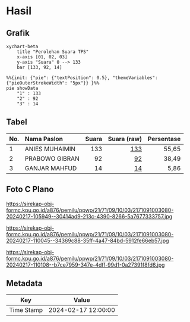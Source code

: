 # Hasil

## Grafik

```mermaid
xychart-beta
    title "Perolehan Suara TPS"
    x-axis [01, 02, 03]
    y-axis "Suara" 0 --> 133
    bar [133, 92, 14]
```

```mermaid
%%{init: {"pie": {"textPosition": 0.5}, "themeVariables": {"pieOuterStrokeWidth": "5px"}} }%%
pie showData
    "1" : 133
    "2" : 92
    "3" : 14
```

## Tabel

| No. | Nama Paslon    | Suara | Suara (raw) | Persentase |
|:--- |:-------------- | -----:| -----------:| ----------:|
| 1   | ANIES MUHAIMIN | 133   | [133][p-1]  | 55,65      |
| 2   | PRABOWO GIBRAN | 92    | [92][p-2]   | 38,49      |
| 3   | GANJAR MAHFUD  | 14    | [14][p-3]   | 5,86       |


[p-1]: https://github.com/gigit-pemilu/pemilu-2024-21-kepulauan-riau/blob/main/pilpres/hitung-suara/sub/21-kepulauan-riau/sub/71-kota-batam/sub/09-bengkong/sub/1003-sadai/sub/080-tps/sub/paslon-1.txt
[p-2]: https://github.com/gigit-pemilu/pemilu-2024-21-kepulauan-riau/blob/main/pilpres/hitung-suara/sub/21-kepulauan-riau/sub/71-kota-batam/sub/09-bengkong/sub/1003-sadai/sub/080-tps/sub/paslon-2.txt
[p-3]: https://github.com/gigit-pemilu/pemilu-2024-21-kepulauan-riau/blob/main/pilpres/hitung-suara/sub/21-kepulauan-riau/sub/71-kota-batam/sub/09-bengkong/sub/1003-sadai/sub/080-tps/sub/paslon-3.txt

## Foto C Plano

https://sirekap-obj-formc.kpu.go.id/a876/pemilu/ppwp/21/71/09/10/03/2171091003080-20240217-105949--30414ad9-213c-4390-8266-5a7677333757.jpg

https://sirekap-obj-formc.kpu.go.id/a876/pemilu/ppwp/21/71/09/10/03/2171091003080-20240217-110045--34369c88-35ff-4a47-84bd-5912fe66eb57.jpg

https://sirekap-obj-formc.kpu.go.id/a876/pemilu/ppwp/21/71/09/10/03/2171091003080-20240217-110108--b7ce7959-347e-4dff-99d1-0a27391f8fd6.jpg


## Metadata

| Key        | Value               |
| ---------- | ------------------- |
| Time Stamp | 2024-02-17 12:00:00 |



